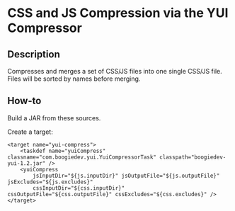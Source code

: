 # CSS and JS Compression via the YUI Compressor

## Description

Compresses and merges a set of CSS/JS files into one single CSS/JS file. Files will be sorted by names before merging.

## How-to

Build a JAR from these sources.

Create a target:

	<target name="yui-compress">
		<taskdef name="yuiCompress" classname="com.boogiedev.yui.YuiCompressorTask" classpath="boogiedev-yui-1.2.jar" />
		<yuiCompress
			jsInputDir="${js.inputDir}" jsOutputFile="${js.outputFile}" jsExcludes="${js.excludes}"
			cssInputDir="${css.inputDir}" cssOutputFile="${css.outputFile}" cssExcludes="${css.excludes}" />
	</target>